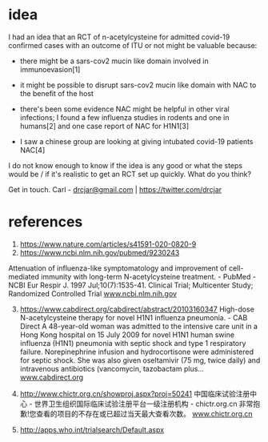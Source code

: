 # idea

I had an idea that an RCT of n-acetylcysteine for admitted covid-19 confirmed cases with an outcome of ITU or not might be valuable because:

- there might be a sars-cov2 mucin like domain involved in immunoevasion[1]

- it might be possible to disrupt sars-cov2 mucin like domain with NAC to the benefit of the host

- there's been some evidence NAC might be helpful in other viral infections; I found a few influenza studies in rodents and one in humans[2] and one case report of NAC for H1N1[3]

- I saw a chinese group are looking at giving intubated covid-19 patients NAC[4]

I do not know enough to know if the idea is any good or what the steps would be / if it's realistic to get an RCT set up quickly. What do you think?

Get in touch. Carl - drcjar@gmail.com | https://twitter.com/drcjar

# references 

1. https://www.nature.com/articles/s41591-020-0820-9
2. https://www.ncbi.nlm.nih.gov/pubmed/9230243
	
Attenuation of influenza-like symptomatology and improvement of cell-mediated immunity with long-term N-acetylcysteine treatment. - PubMed - NCBI
Eur Respir J. 1997 Jul;10(7):1535-41. Clinical Trial; Multicenter Study; Randomized Controlled Trial
www.ncbi.nlm.nih.gov

3. https://www.cabdirect.org/cabdirect/abstract/20103160347
High-dose N-acetylcysteine therapy for novel H1N1 influenza pneumonia. - CAB Direct
A 48-year-old woman was admitted to the intensive care unit in a Hong Kong hospital on 15 July 2009 for novel H1N1 human swine influenza (H1N1) pneumonia with septic shock and type 1 respiratory failure. Norepinephrine infusion and hydrocortisone were administered for septic shock. She was also given oseltamivir (75 mg, twice daily) and intravenous antibiotics (vancomycin, tazobactam plus...
www.cabdirect.org

4. http://www.chictr.org.cn/showproj.aspx?proj=50241
中国临床试验注册中心 - 世界卫生组织国际临床试验注册平台一级注册机构 - chictr.org.cn
非常抱歉!您查看的项目的不存在或已超过当天最大查看次数。
www.chictr.org.cn

5. http://apps.who.int/trialsearch/Default.aspx
